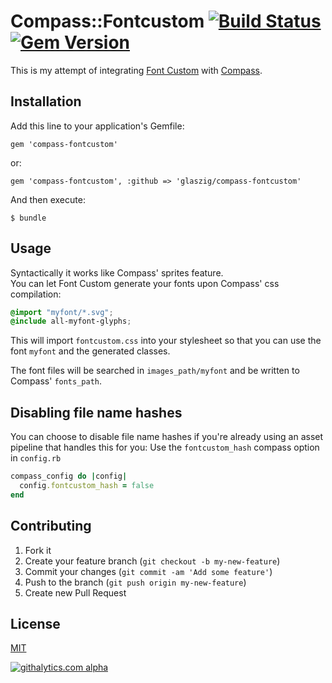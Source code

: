 # Compass::Fontcustom [![Build Status](https://travis-ci.org/glaszig/compass-fontcustom.png?branch=experimental)](https://travis-ci.org/glaszig/compass-fontcustom) [![Gem Version](https://badge.fury.io/rb/compass-fontcustom.png)](http://badge.fury.io/rb/compass-fontcustom)

This is my attempt of integrating [Font Custom](http://fontcustom.com) with [Compass](http://compass-style.org).

## Installation

Add this line to your application's Gemfile:

    gem 'compass-fontcustom'

or:

    gem 'compass-fontcustom', :github => 'glaszig/compass-fontcustom'

And then execute:

    $ bundle

## Usage

Syntactically it works like Compass' sprites feature.  
You can let Font Custom generate your fonts upon Compass' css compilation:

```css
@import "myfont/*.svg";
@include all-myfont-glyphs;
```

This will import `fontcustom.css` into your stylesheet so that you can use the font `myfont` and the generated classes.

The font files will be searched in `images_path/myfont` and be written to Compass' `fonts_path`.

## Disabling file name hashes

You can choose to disable file name hashes if you're already using an asset pipeline that handles this for you:
Use the `fontcustom_hash` compass option in `config.rb`

```ruby
compass_config do |config|
  config.fontcustom_hash = false
end
```

## Contributing

1. Fork it
2. Create your feature branch (`git checkout -b my-new-feature`)
3. Commit your changes (`git commit -am 'Add some feature'`)
4. Push to the branch (`git push origin my-new-feature`)
5. Create new Pull Request

## License

[MIT](https://raw.github.com/glaszig/compass-fontcustom/master/LICENSE)

[![githalytics.com alpha](https://cruel-carlota.pagodabox.com/233dd6a31787ce3672d5e92e97a76965 "githalytics.com")](http://githalytics.com/glaszig/compass-fontcustom)
